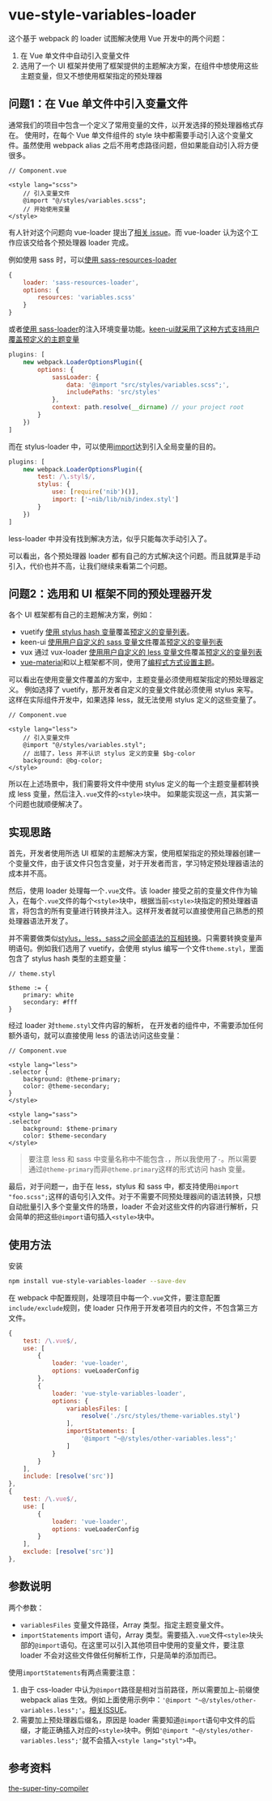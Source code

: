# vue-style-variables-loader

这个基于 webpack 的 loader 试图解决使用 Vue 开发中的两个问题：
1. 在 Vue 单文件中自动引入变量文件
2. 选用了一个 UI 框架并使用了框架提供的主题解决方案，在组件中想使用这些主题变量，但又不想使用框架指定的预处理器

## 问题1：在 Vue 单文件中引入变量文件

通常我们的项目中包含一个定义了常用变量的文件，以开发选择的预处理器格式存在。
使用时，在每个 Vue 单文件组件的 style 块中都需要手动引入这个变量文件。虽然使用 webpack alias 之后不用考虑路径问题，但如果能自动引入将方便很多。
``` vue
// Component.vue

<style lang="scss">
    // 引入变量文件
    @import "@/styles/variables.scss";
    // 开始使用变量
</style>
```

有人针对这个问题向 vue-loader 提出了[相关 issue](https://github.com/vuejs/vue-loader/issues/328)。而 vue-loader 认为这个工作应该交给各个预处理器 loader 完成。

例如使用 sass 时，可以[使用 sass-resources-loader](https://vue-loader.vuejs.org/en/configurations/pre-processors.html)
``` javascript
{
    loader: 'sass-resources-loader',
    options: {
        resources: 'variables.scss'
    }
}
```

或者[使用 sass-loader](https://github.com/webpack-contrib/sass-loader#environment-variables)的注入环境变量功能。[keen-ui就采用了这种方式支持用户覆盖预定义的主题变量](https://github.com/JosephusPaye/Keen-UI/blob/master/Customization.md#customization)
``` javascript
plugins: [
    new webpack.LoaderOptionsPlugin({
        options: {
            sassLoader: {
                data: '@import "src/styles/variables.scss";',
                includePaths: 'src/styles'
            },
            context: path.resolve(__dirname) // your project root
        }
    })
]
```

而在 stylus-loader 中，可以使用[import](https://github.com/shama/stylus-loader#using-nib-with-stylus)达到引入全局变量的目的。
``` javascript
plugins: [
    new webpack.LoaderOptionsPlugin({
        test: /\.styl$/,
        stylus: {
            use: [require('nib')()],
            import: ['~nib/lib/nib/index.styl']
        }
    })
]
```

less-loader 中并没有找到解决方法，似乎只能每次手动引入了。

可以看出，各个预处理器 loader 都有自己的方式解决这个问题。而且就算是手动引入，代价也并不高，让我们继续来看第二个问题。

## 问题2：选用和 UI 框架不同的预处理器开发

各个 UI 框架都有自己的主题解决方案，例如：
* vuetify [使用 stylus hash 变量](https://vuetifyjs.com/style/theme)覆盖[预定义的变量列表](https://github.com/vuetifyjs/vuetify/blob/dev/src/stylus/settings/_theme.styl)。
* keen-ui [使用用户自定义的 sass 变量文件](https://github.com/JosephusPaye/Keen-UI/blob/master/Customization.md#customization)覆盖[预定义的变量列表](https://github.com/JosephusPaye/Keen-UI/blob/master/src/styles/variables.scss)
* vux 通过 vux-loader [使用用户自定义的 less 变量文件](https://vux.li/#/?id=%E9%A2%9C%E8%89%B2%E9%85%8D%E7%BD%AE)覆盖[预定义的变量列表](https://github.com/airyland/vux/blob/v2/src/styles/variable.less)
* [vue-material](https://github.com/vuematerial/vue-material)和以上框架都不同，使用了[编程式方式设置主题](http://vuematerial.io/#/themes/configuration)。

可以看出在使用变量文件覆盖的方案中，主题变量必须使用框架指定的预处理器定义。
例如选择了 vuetify，那开发者自定义的变量文件就必须使用 stylus 来写。这样在实际组件开发中，如果选择 less，就无法使用 stylus 定义的这些变量了。
``` vue
// Component.vue

<style lang="less">
    // 引入变量文件
    @import "@/styles/variables.styl";
    // 出错了，less 并不认识 stylus 定义的变量 $bg-color
    background: @bg-color;
</style>
```

所以在上述场景中，我们需要将文件中使用 stylus 定义的每一个主题变量都转换成 less 变量，然后注入`.vue`文件的`<style>`块中。
如果能实现这一点，其实第一个问题也就顺便解决了。

## 实现思路

首先，开发者使用所选 UI 框架的主题解决方案，使用框架指定的预处理器创建一个变量文件，由于该文件只包含变量，对于开发者而言，学习特定预处理器语法的成本并不高。

然后，使用 loader 处理每一个`.vue`文件。该 loader 接受之前的变量文件作为输入，在每个`.vue`文件的每个`<style>`块中，根据当前`<style>`块指定的预处理器语言，将包含的所有变量进行转换并注入。这样开发者就可以直接使用自己熟悉的预处理器语法开发了。

并不需要做类似[stylus，less，sass之间全部语法的互相转换](http://csspre.com/convert/)。只需要转换变量声明语句。例如我们选用了 vuetify，会使用 stylus 编写一个文件`theme.styl`，里面包含了 stylus hash 类型的主题变量：
``` stylus
// theme.styl

$theme := {
    primary: white
    secondary: #fff
}
```

经过 loader 对`theme.styl`文件内容的解析，
在开发者的组件中，不需要添加任何额外语句，就可以直接使用 less 的语法访问这些变量：
``` vue
// Component.vue

<style lang="less">
.selector {
    background: @theme-primary;
    color: @theme-secondary;
}
</style>

<style lang="sass">
.selector
    background: $theme-primary
    color: $theme-secondary
</style>
```

> 要注意 less 和 sass 中变量名称中不能包含`.`，所以我使用了`-`。所以需要通过`@theme-primary`而非`@theme.primary`这样的形式访问 hash 变量。

最后，对于问题一，由于在 less，stylus 和 sass 中，都支持使用`@import "foo.scss";`这样的语句引入文件。对于不需要不同预处理器间的语法转换，只想自动批量引入多个变量文件的场景，loader 不会对这些文件的内容进行解析，只会简单的把这些`@import`语句插入`<style>`块中。

## 使用方法

安装
```bash
npm install vue-style-variables-loader --save-dev
```

在 webpack 中配置规则，处理项目中每一个`.vue`文件，要注意配置`include/exclude`规则，使 loader 只作用于开发者项目内的文件，不包含第三方文件。
```javascript
{
    test: /\.vue$/,
    use: [
        {
            loader: 'vue-loader',
            options: vueLoaderConfig
        },
        {
            loader: 'vue-style-variables-loader',
            options: {
                variablesFiles: [
                    resolve('./src/styles/theme-variables.styl')
                ],
                importStatements: [
                    '@import "~@/styles/other-variables.less";'
                ]
            }
        }
    ],
    include: [resolve('src')]
},
{
    test: /\.vue$/,
    use: [
        {
            loader: 'vue-loader',
            options: vueLoaderConfig
        }
    ],
    exclude: [resolve('src')]
},
```

## 参数说明

两个参数：
* `variablesFiles` 变量文件路径，Array 类型。指定主题变量文件。
* `importStatements` import 语句，Array 类型。需要插入`.vue`文件`<style>`块头部的`@import`语句。在这里可以引入其他项目中使用的变量文件，要注意 loader 不会对这些文件做任何解析工作，只是简单的添加而已。

使用`importStatements`有两点需要注意：
1. 由于 css-loader 中认为`@import`路径是相对当前路径，所以需要加上`~`前缀使 webpack alias 生效。例如上面使用示例中：`'@import "~@/styles/other-variables.less";'`。[相关ISSUE](https://github.com/webpack-contrib/css-loader/issues/12)。
2. 需要加上预处理器后缀名，原因是 loader 需要知道`@import`语句中文件的后缀，才能正确插入对应的`<style>`块中。例如`'@import "~@/styles/other-variables.less";'`就不会插入`<style lang="styl">`中。

## 参考资料

[the-super-tiny-compiler](https://github.com/thejameskyle/the-super-tiny-compiler/blob/master/the-super-tiny-compiler.js)

